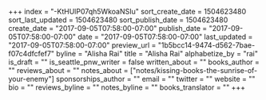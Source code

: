 +++
index = "-KtHUlP07qh5WkoaNSIu"
sort_create_date = 1504623480
sort_last_updated = 1504623480
sort_publish_date = 1504623480
create_date = "2017-09-05T07:58:00-07:00"
publish_date = "2017-09-05T07:58:00-07:00"
date = "2017-09-05T07:58:00-07:00"
last_updated = "2017-09-05T07:58:00-07:00"
preview_url = "1b5bcc14-9474-d562-7bae-f07c4dfcfef7"
byline = "Alisha Rai"
title = "Alisha Rai"
alphabetize_by = "rai"
is_draft = ""
is_seattle_pnw_writer = false
written_about = ""
books_author = ""
reviews_about = ""
notes_about = ["notes/kissing-books-the-sunrise-of-your-enemy"]
sponsorships_author = ""
email = ""
twitter = ""
website = ""
bio = ""
reviews_byline = ""
notes_byline = ""
books_translator = ""
+++

